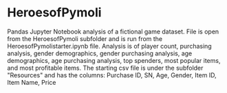 # HeroesofPymoli
Pandas Jupyter Notebook analysis of a fictional game dataset.
File is open from the HeroesofPymoli subfolder and is run from the
HeroesofPymolistarter.ipynb file.
Analysis is of player count, purchasing analysis, gender demographics,
gender purchasing analysis, age demographics, age purchasing analysis,
top spenders,  most popular items, and most profitable items.
The starting csv file is under the subfolder "Resources" and has the columns:
Purchase ID, SN, Age, Gender, Item ID, Item Name, Price
